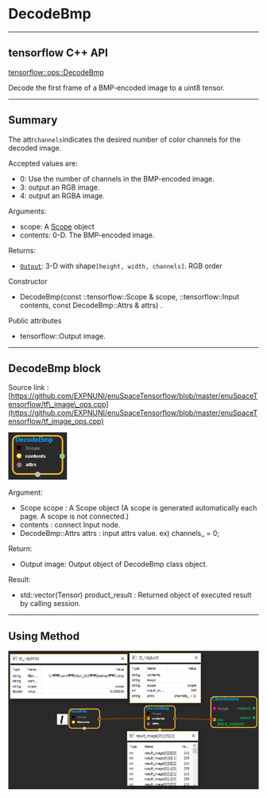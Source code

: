 # DecodeBmp

---

## tensorflow C++ API

[tensorflow::ops::DecodeBmp](https://www.tensorflow.org/api_docs/cc/class/tensorflow/ops/decode-bmp)

Decode the first frame of a BMP-encoded image to a uint8 tensor.

---

## Summary

The attr`channels`indicates the desired number of color channels for the decoded image.

Accepted values are:

* 0: Use the number of channels in the BMP-encoded image.
* 3: output an RGB image.
* 4: output an RGBA image.

Arguments:

* scope: A [Scope](https://www.tensorflow.org/api_docs/cc/class/tensorflow/scope.html#classtensorflow_1_1_scope) object
* contents: 0-D. The BMP-encoded image.

Returns:

* [`Output`](https://www.tensorflow.org/api_docs/cc/class/tensorflow/output.html#classtensorflow_1_1_output): 3-D with shape`[height, width, channels]`. RGB order

Constructor

* DecodeBmp\(const ::tensorflow::Scope & scope, ::tensorflow::Input contents, const DecodeBmp::Attrs & attrs\)  .

Public attributes

* tensorflow::Output image.

---

## DecodeBmp block

Source link : [https://github.com/EXPNUNI/enuSpaceTensorflow/blob/master/enuSpaceTensorflow/tf\_image\_ops.cpp](https://github.com/EXPNUNI/enuSpaceTensorflow/blob/master/enuSpaceTensorflow/tf_image_ops.cpp)

![](/assets/image_DecodeBmp_Symbol.png)

Argument:

* Scope scope : A Scope object \(A scope is generated automatically each page. A scope is not connected.\)
* contents : connect  Input node.
* DecodeBmp::Attrs attrs : input attrs value. ex\) channels\_ = 0;

Return:

* Output image: Output object of DecodeBmp class object.

Result:

* std::vector\(Tensor\) product\_result : Returned object of executed result by calling session.

---

## Using Method

![](/assets/image_DecodeBmp_Method.png)






